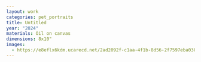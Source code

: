 ```yaml
---
layout: work
categories: pet_portraits
title: Untitled
year: "2024"
materials: Oil on canvas
dimensions: 8x10"
images:
  - https://e8eflx6kdm.ucarecd.net/2ad2092f-c1aa-4f1b-8d56-2f7597eba038/-/resize/2400/-/quality/lightest/-/format/auto/
---
```


